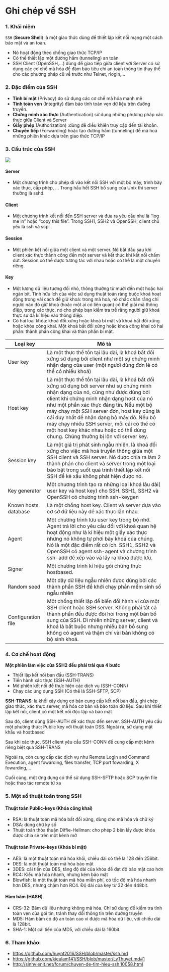 # Ghi chép về SSH

### 1. Khái niệm

`SSH` (**Secure Shell**) là một giao thức dùng để thiết lập kết nối mạng một cách bảo mật và an toàn.
- Nó hoạt động theo chồng giao thức TCP/IP
- Có thể thiết lập một đường hầm (tunneling) an toàn
- SSH Client (OpenSSH,...) dùng để giao tiếp giữa client với Server có sử dụng các cơ chế mã hóa để đảm bảo tiêu chí an toàn thông tin thay thế cho các phương pháp cũ về trước như Telnet, rlogin,...

### 2. Đặc điểm của SSH

- **Tính bí mật** (Privacy) do sử dụng các cơ chế mã hóa mạnh mẽ
- **Tính toàn vẹn** (Integrity) đảm bảo tính toàn vẹn dữ liệu trên đường truyền.
- **Chứng minh xác thực** (Authentication) sử dụng những phương pháp xác thực giữa Client và Server
- **Giấy phép** (Authorization) :dùng để điều khiển truy cập đến tài khoản.
- **Chuyển tiếp** (Forwarding) hoặc tạo đường hầm (tunneling) để mã hoá những phiên khác dựa trên giao thức TCP/IP

### 3. Cấu trúc của SSH

<img src="http://data.sinhvienit.net/imgs8/SinhVienIT.Net---SSH1.JPG" />

#### Server

- Một chương trình cho phép đi vào kết nối SSH với một bộ máy, trình bày xác thực, cấp phép, … Trong hầu hết SSH bổ sung của Unix thì server thường là sshd.

#### Client 
- Một chương trình kết nối đến SSH server và đưa ra yêu cầu như là “log me in” hoặc “copy this file”. Trong SSH1, SSH2 và OpenSSH, client chủ yếu là ssh và scp.

#### Session 
- Một phiên kết nối giữa một client và một server. Nó bắt đầu sau khi client xác thực thành công đến một server và kết thúc khi kết nối chấm dứt. Session có thể được tương tác với nhau hoặc có thể là một chuyến riêng.

#### Key 
- Một lượng dữ liệu tương đối nhỏ, thông thường từ mười đến một hoặc hai ngàn bit. Tính hữu ích của việc sử dụng thuật toán ràng buộc khoá hoạt động trong vài cách để giữ khoá: trong mã hoá, nó chắc chắn rằng chỉ người nào đó giữ khoá (hoặc một ai có liên quan) có thể giải mã thông điệp, trong xác thực, nó cho phép bạn kiểm tra trễ rằng người giữ khoá thực sự đã kí hiệu vào thông điệp. 
- Có hai loại khóa: khoá đối xứng hoặc khoá bí mật và khoá bất đối xứng hoặc khóa công khai. Một khoá bất đối xứng hoặc khoá công khai có hai phần: thành phần công khai và thàn phần bí mật.

|Loại key|Mô tả|
|---|---|
|User key | Là một thực thể tồn tại lâu dài, là khoá bất đối xứng sử dụng bởi client như một sự chứng minh nhận dạng của user (một người dùng đơn lẻ có thể có nhiều khoá) |
| Host key | Là một thực thể tồn tại lâu dài, là khoá bất đối xứng sử dụng bới server như sự chứng minh nhận dạng của nó, cũng như được dùng bởi client khi chứng minh nhận dạng host của nó như một phần xác thực đáng tin. Nếu một bộ máy chạy một SSH server đơn, host key cũng là cái duy nhất để nhận dạng bộ máy đó. Nếu bộ máy chạy nhiều SSH server, mỗi cái có thể có một host key khác nhau hoặc có thể dùng chung. Chúng thường bị lộn với server key.|
| Session key | Là một giá trị phát sinh ngẫu nhiên, là khoá đối xứng cho việc mã hoá truyền thông giữa một SSH client và SSH server. Nó được chia ra làm 2 thành phần cho client và server trong một loại bảo bật trong suốt quá trình thiết lập kết nối SSH để kẻ xấu không phát hiện được nó. |
|Key generator | Một chương trình tạo ra những loại khoá lâu dài( user key và host key) cho SSH. SSH1, SSH2 và OpenSSH có chương trình ssh-keygen |
| Known hosts database | Là một chồng host key. Client và server dựa vào cơ sở dữ liệu này để xác thực lẫn nhau.|
| Agent | Một chương trình lưu user key trong bộ nhớ. Agent trả lời cho yêu cầu đối với khoá quan hệ hoạt động như là kí hiệu một giấy xác thực nhưng nó không tự phơi bày khoá của chúng. Nó là một đặc điểm rất có ích. SSH1, SSH2 và OpenSSH có agent ssh-agent và chương trình ssh-add để xếp vào và lấy ra khoá được lưu. |
Signer | Một chương trình kí hiệu gói chứng thực hostbased. |
| Random seed | Một dãy dữ liệu ngẫu nhiên đựoc dùng bởi các thành phần SSH để khởi chạy phần mềm sinh số ngẫu nhiên |
| Configuration file | Một chồng thiết lập để biến đổi hành vi của một SSH client hoặc SSH server. Không phải tất cả thành phần đều được đòi hỏi trong một bản bổ sung của SSH. Dĩ nhiên những server, client và khoá là bắt buộc nhưng nhiều bản bổ sung không có agent và thậm chí vài bản không có bộ sinh khoá. |

### 4. Cơ chế hoạt động

**Một phiên làm việc của SSH2 đều phải trải qua 4 bước**

- Thiết lập kết nối ban đầu (SSH-TRANS)
- Tiến hành xác thực (SSH-AUTH)
- Mở phiên kết nối để thực hiện các dịch vụ (SSH-CONN)
- Chạy các ứng dụng SSH (Có thể là SSH-SFTP, SCP)

**SSH-TRANS**: là khối xây dựng cơ bản cung cấp kết nối ban đầu, ghi chép giao thức, xác thực server, mã hóa cơ bản và bảo toàn dữ liệu. Sau khi thiết lập kết nối, client có một kết nối độc lập và bảo mật

Sau đó, client dùng SSH-AUTH để xác thực đến server. SSH-AUTH yêu cầu một phương thức: Public key với thuật toán DSS. Ngoài ra, sử dụng mật khẩu và hostbased

Sau khi xác thực, SSH client yêu cầu SSH-CONN để cung cấp một kênh riêng biệt qua SSH-TRANS

Ngoài ra, còn cung cấp các dịch vụ như Remote Login and Command Execution, agent fowarding, files transfer, TCP port fowarding, X fowarding,...

Cuối cùng, một ứng dụng có thể sử dụng SSH-SFTP hoặc SCP truyền file hoặc thao tác remote từ xa

### 5. Một số thuật toán trong SSH

#### Thuật toán Public-keys (Khóa công khai)

- RSA: là thuật toán mã hóa bất đối xứng, dùng cho mã hóa và chữ ký
- DSA: dùng chữ ký số
- Thuật toán thỏa thuận Diffie-Hellman: cho phép 2 bên lấy được khóa được chia sẻ trên một kênh mở

#### Thuật toán Private-keys (Khóa bí mật)

- AES: là một thuật toán mã hóa khối, chiều dài có thể là 128 đến 256bit.
- DES: là một thuật toán mã hóa bảo mật
- 3DES: cải tiến của DES, tăng độ dài của khóa để đạt độ bảo mật cao hơn
- RC4: Kiểu mã hóa nhanh, nhưng kém bảo mật
- Blowfish: là một thuật toán mã hóa miễn phí, có tốc độ mã hóa nhanh hơn DES, nhưng chậm hơn RC4. Độ dài của key từ 32 đến 448bit.

#### Hàm băm (HASH)

- CRS-32: Băm dữ liệu nhưng không mã hóa. Chỉ sử dụng để kiểm tra tính toàn vẹn của gói tin, tránh thay đổi thông tin trên đường truyền
- MD5: Hàm băm có độ an toàn cao vì được mã hóa dữ liệu, với chiều dài là 128bit.
- SHA-1: Một cải tiến của MD5, với chiều dài là 160bit.

### 6. Tham khảo:

- https://github.com/huynt2016/SSH/blob/master/ssh.md
- https://github.com/kieulam141/SSH/blob/master/LyThuyet.md#1
- http://sinhvienit.net/forum/chuyen-de-tim-hieu-ssh.10058.html